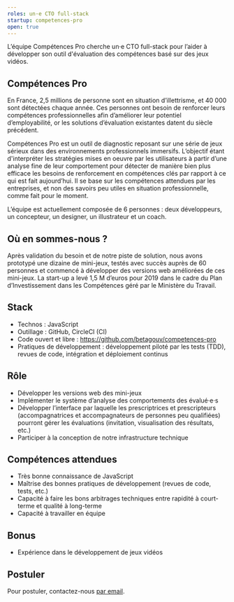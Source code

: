 ```yaml
---
roles: un·e CTO full-stack
startup: competences-pro
open: true
---
```


L’équipe Compétences Pro cherche un·e CTO full-stack pour l’aider à développer son outil d'évaluation des compétences basé sur des jeux vidéos.

<!--more-->

## Compétences Pro

En France, 2,5 millions de personne sont en situation d’illettrisme, et 40 000 sont détectées chaque année. Ces personnes ont besoin de renforcer leurs compétences professionnelles afin d’améliorer leur potentiel d’employabilité, or les solutions d’évaluation existantes datent du siècle précédent.

Compétences Pro est un outil de diagnostic reposant sur une série de jeux sérieux dans des environnements professionnels immersifs. L’objectif étant d'interpréter les stratégies mises en oeuvre par les utilisateurs à partir d’une analyse fine de leur comportement pour détecter de manière bien plus efficace les besoins de renforcement en compétences clés par rapport à ce qui est fait aujourd’hui. Il se base sur les compétences attendues par les entreprises, et non des savoirs peu utiles en situation professionnelle, comme fait pour le moment.

L’équipe est actuellement composée de 6 personnes : deux développeurs, un concepteur, un designer, un illustrateur et un coach.

## Où en sommes-nous ?

Après validation du besoin et de notre piste de solution, nous avons prototypé une dizaine de mini-jeux, testés avec succès auprès de 60 personnes et commencé à développer des versions web améliorées de ces mini-jeux. La start-up a levé 1,5 M d’euros pour 2019 dans le cadre du Plan d’Investissement dans les Compétences géré par le Ministère du Travail.

## Stack

- Technos : JavaScript
- Outillage : GitHub, CircleCI (CI)
- Code ouvert et libre : https://github.com/betagouv/competences-pro
- Pratiques de développement : développement piloté par les tests (TDD), revues de code, intégration et déploiement continus

## Rôle

- Développer les versions web des mini-jeux
- Implémenter le système d’analyse des comportements des évalué·e·s
- Développer l’interface par laquelle les prescriptrices et prescripteurs (accompagnatrices et accompagnateurs de personnes peu qualifiées) pourront gérer les évaluations (invitation, visualisation des résultats, etc.)
- Participer à la conception de notre infrastructure technique

## Compétences attendues

- Très bonne connaissance de JavaScript
- Maîtrise des bonnes pratiques de développement (revues de code, tests, etc.)
- Capacité à faire les bons arbitrages techniques entre rapidité à court-terme et qualité à long-terme
- Capacité à travailler en équipe

## Bonus

- Expérience dans le développement de jeux vidéos

## Postuler

Pour postuler, contactez-nous [par email](mailto:emmanuel.gaillot@beta.gouv.fr).
